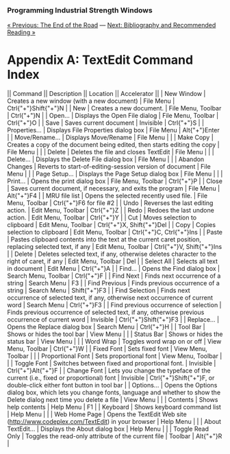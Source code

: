 ﻿### Programming Industrial Strength Windows
[« Previous: The End of the Road](Chapter-21-The-End-of-the-Road) — [Next: Bibliography and Recommended Reading »](Appendix-B-Bibliography-and-Recommended-Reading)
# Appendix A: TextEdit Command Index

|| Command || Description || Location || Accelerator ||
| New Window | Creates a new window (with a new document) | File Menu | Ctrl{"+"}Shift{"+"}N |
| New | Creates a new document. | File Menu, Toolbar | Ctrl{"+"}N |
| Open... | Displays the Open File dialog | File Menu, Toolbar | Ctrl{"+"}O |
| Save | Saves current document | Invisible | Ctrl{"+"}S |
| Properties... | Displays File Properties dialog box | File Menu | Alt{"+"}Enter |
| Move/Rename... | Displays Move/Rename | File Menu |  |
| Make Copy | Creates a copy of the document being edited, then starts editing the copy | File Menu |  |
| Delete | Deletes the file and closes TextEdit | File Menu |  |
| Delete... | Displays the Delete File dialog box | File Menu |  |
| Abandon Changes | Reverts to start-of-editing-session version of document | File Menu |  |
| Page Setup... | Displays the Page Setup dialog box | File Menu |  |
| Print... | Opens the print dialog box | File Menu, Toolbar | Ctrl{"+"}P |
| Close | Saves current document, if necessary, and exits the program | File Menu | Alt{"+"}F4 |
| MRU file list | Opens the selected recently used file. | File Menu, Toolbar | Ctrl{"+"}F6 for file #2 |
| Undo | Reverses the last editing action. | Edit Menu, Toolbar | Ctrl{"+"}Z |
| Redo | Redoes the last undone action. | Edit Menu, Toolbar | Ctrl{"+"}Y |
| Cut | Moves selection to clipboard | Edit Menu, Toolbar | Ctrl{"+"}X, Shift{"+"}Del |
| Copy | Copies selection to clipboard | Edit Menu, Toolbar | Ctrl{"+"}C, Ctrl{"+"}Ins |
| Paste | Pastes clipboard contents into the text at the current caret position, replacing selected text, if any | Edit Menu, Toolbar | Ctrl{"+"}V, Shift{"+"}Ins |
| Delete | Deletes selected text, if any, otherwise deletes character to the right of caret, if any | Edit Menu, Toolbar | Del |
| Select All | Selects all text in document | Edit Menu | Ctrl{"+"}A |
| Find... | Opens the Find dialog box | Search Menu, Toolbar | Ctrl{"+"}F |
| Find Next | Finds next occurrence of a string | Search Menu | F3 |
| Find Previous | Finds previous occurrence of a string | Search Menu | Shift{"+"}F3 |
| Find Selection | Finds next occurrence of selected text, if any, otherwise next occurrence of current word | Search Menu | Ctrl{"+"}F3 |
| Find previous occurrence of selection | Finds previous occurrence of selected text, if any, otherwise previous occurrence of current word | Invisible | Ctrl{"+"}Shift{"+"}F3 |
| Replace... | Opens the Replace dialog box | Search Menu | Ctrl{"+"}H |
| Tool Bar | Shows or hides the tool bar | View Menu |  |
| Status Bar | Shows or hides the status bar | View Menu |  |
| Word Wrap | Toggles word wrap on or off | View Menu, Toolbar | Ctrl{"+"}W |
| Fixed Font | Sets fixed font | View Menu, Toolbar |  |
| Proportional Font | Sets proportional font | View Menu, Toolbar |  |
| Toggle Font | Switches between fixed and proportional font. | Invisible | Ctrl{"+"}Alt{"+"}F |
| Change Font | Lets you change the typeface of the current (i.e., fixed or proportional) font | Invisible | Ctrl{"+"}Shift{"+"}F, or double-click either font button in tool bar |
| Options... | Opens the Options dialog box, which lets you change fonts, language and whether to show the Delete dialog next time you delete a file | View Menu |  |
| Contents | Shows help contents | Help Menu | F1 |
| Keyboard | Shows keyboard command list | Help Menu |  |
| Web Home Page | Opens the TextEdit Web site (http://www.codeplex.com/TextEdit) in your browser | Help Menu |  |
| About TextEdit... | Displays the About dialog box | Help Menu |  |
| Toggle Read Only | Toggles the read-only attribute of the current file | Toolbar | Alt{"+"}R |
